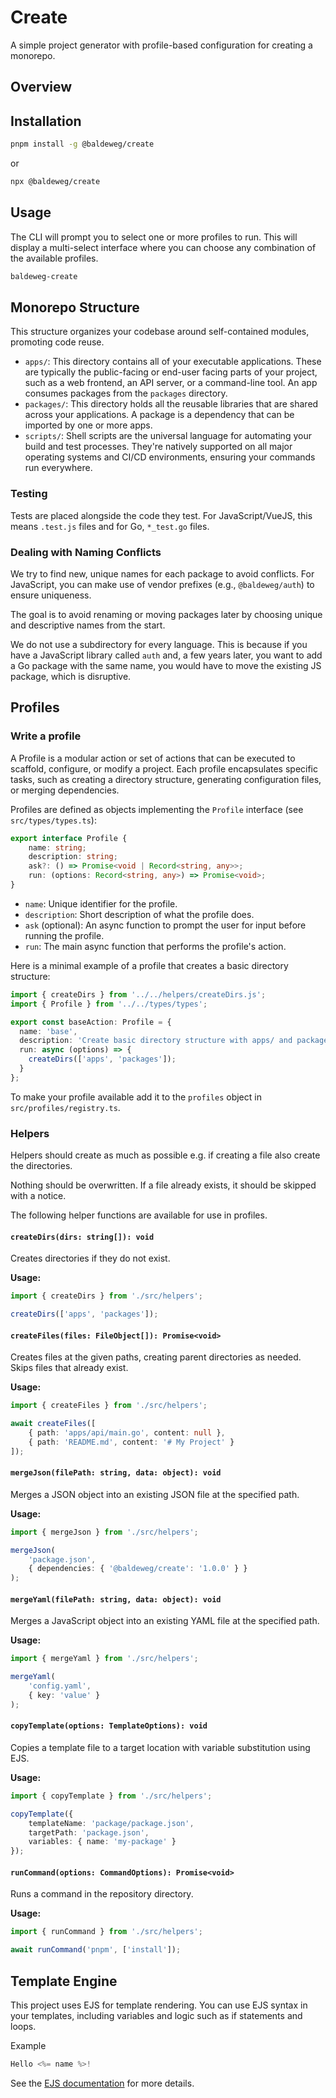 # Create

A simple project generator with profile-based configuration for creating a monorepo.

## Overview

## Installation

```bash
pnpm install -g @baldeweg/create
```

or

```bash
npx @baldeweg/create
```

## Usage

The CLI will prompt you to select one or more profiles to run. This will display a multi-select interface where you can choose any combination of the available profiles.

```bash
baldeweg-create
```

## Monorepo Structure

This structure organizes your codebase around self-contained modules, promoting code reuse.

- `apps/`: This directory contains all of your executable applications. These are typically the public-facing or end-user facing parts of your project, such as a web frontend, an API server, or a command-line tool. An app consumes packages from the `packages` directory.
- `packages/`: This directory holds all the reusable libraries that are shared across your applications. A package is a dependency that can be imported by one or more apps.
- `scripts/`: Shell scripts are the universal language for automating your build and test processes. They're natively supported on all major operating systems and CI/CD environments, ensuring your commands run everywhere.

### Testing

Tests are placed alongside the code they test. For JavaScript/VueJS, this means `.test.js` files and for Go, `*_test.go` files.

### Dealing with Naming Conflicts

We try to find new, unique names for each package to avoid conflicts. For JavaScript, you can make use of vendor prefixes (e.g., `@baldeweg/auth`) to ensure uniqueness.

The goal is to avoid renaming or moving packages later by choosing unique and descriptive names from the start.

We do not use a subdirectory for every language. This is because if you have a JavaScript library called `auth` and, a few years later, you want to add a Go package with the same name, you would have to move the existing JS package, which is disruptive.

## Profiles

### Write a profile

A Profile is a modular action or set of actions that can be executed to scaffold, configure, or modify a project. Each profile encapsulates specific tasks, such as creating a directory structure, generating configuration files, or merging dependencies.

Profiles are defined as objects implementing the `Profile` interface (see `src/types/types.ts`):

```typescript
export interface Profile {
    name: string;
    description: string;
    ask?: () => Promise<void | Record<string, any>>;
    run: (options: Record<string, any>) => Promise<void>;
}
```

- `name`: Unique identifier for the profile.
- `description`: Short description of what the profile does.
- `ask` (optional): An async function to prompt the user for input before running the profile.
- `run`: The main async function that performs the profile's action.

Here is a minimal example of a profile that creates a basic directory structure:

```typescript
import { createDirs } from '../../helpers/createDirs.js';
import { Profile } from '../../types/types';

export const baseAction: Profile = {
  name: 'base',
  description: 'Create basic directory structure with apps/ and packages/ directories',
  run: async (options) => {
    createDirs(['apps', 'packages']);
  }
};
```

To make your profile available add it to the `profiles` object in `src/profiles/registry.ts`.

### Helpers

Helpers should create as much as possible e.g. if creating a file also create the directories.

Nothing should be overwritten. If a file already exists, it should be skipped with a notice.

The following helper functions are available for use in profiles.

#### `createDirs(dirs: string[]): void`

Creates directories if they do not exist.

**Usage:**

```typescript
import { createDirs } from './src/helpers';

createDirs(['apps', 'packages']);
```

#### `createFiles(files: FileObject[]): Promise<void>`

Creates files at the given paths, creating parent directories as needed. Skips files that already exist.

**Usage:**

```typescript
import { createFiles } from './src/helpers';

await createFiles([
    { path: 'apps/api/main.go', content: null },
    { path: 'README.md', content: '# My Project' }
]);
```

#### `mergeJson(filePath: string, data: object): void`

Merges a JSON object into an existing JSON file at the specified path.

**Usage:**

```typescript
import { mergeJson } from './src/helpers';

mergeJson(
    'package.json',
    { dependencies: { '@baldeweg/create': '1.0.0' } }
);
```

#### `mergeYaml(filePath: string, data: object): void`

Merges a JavaScript object into an existing YAML file at the specified path.

**Usage:**

```typescript
import { mergeYaml } from './src/helpers';

mergeYaml(
    'config.yaml',
    { key: 'value' }
);
```

#### `copyTemplate(options: TemplateOptions): void`

Copies a template file to a target location with variable substitution using EJS.

**Usage:**

```typescript
import { copyTemplate } from './src/helpers';

copyTemplate({
    templateName: 'package/package.json',
    targetPath: 'package.json',
    variables: { name: 'my-package' }
});
```

#### `runCommand(options: CommandOptions): Promise<void>`

Runs a command in the repository directory.

**Usage:**

```typescript
import { runCommand } from './src/helpers';

await runCommand('pnpm', ['install']);
```

## Template Engine

This project uses EJS for template rendering. You can use EJS syntax in your templates, including variables and logic such as if statements and loops.

Example

```js
Hello <%= name %>!
```

See the [EJS documentation](https://ejs.co/#docs) for more details.
